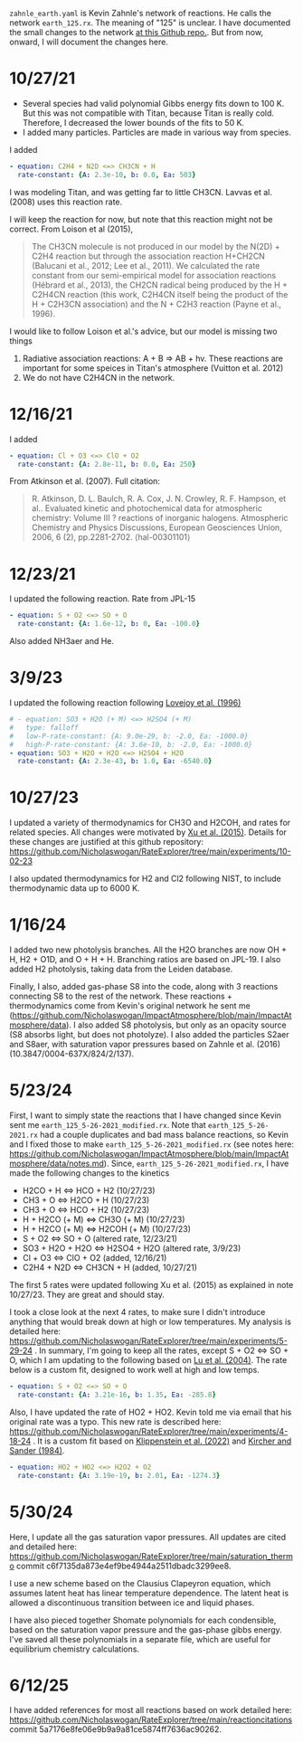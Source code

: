`zahnle_earth.yaml` is Kevin Zahnle's network of reactions. He calls the network `earth_125.rx`. The meaning of "125" is unclear. I have documented the small changes to the network [at this Github repo.](https://github.com/Nicholaswogan/ImpactAtmosphere/blob/main/ImpactAtmosphere/data/notes.md). But from now, onward, I will document the changes here.

# 10/27/21

- Several species had valid polynomial Gibbs energy fits down to 100 K. But this was not compatible with Titan, because Titan is really cold. Therefore, I decreased the lower bounds of the fits to 50 K.
- I added many particles. Particles are made in various way from species. 

I added

```yaml
- equation: C2H4 + N2D <=> CH3CN + H
  rate-constant: {A: 2.3e-10, b: 0.0, Ea: 503}
```

I was modeling Titan, and was getting far to little CH3CN. Lavvas et al. (2008) uses this reaction rate.

I will keep the reaction for now, but note that this reaction might not be correct. From Loison et al (2015),

> The CH3CN molecule is not produced in our model by the N(2D) + C2H4 reaction but through the association reaction H+CH2CN (Balucani et al., 2012; Lee et al., 2011). We calculated the rate constant from our semi-empirical model for association reactions (Hébrard et al., 2013), the CH2CN radical being produced by the H + C2H4CN reaction (this work, C2H4CN itself being the product of the H + C2H3CN association) and the N + C2H3 reaction (Payne et al., 1996).

I would like to follow Loison et al.'s advice, but our model is missing two things

1. Radiative association reactions: A + B => AB + hv. These reactions are important for some speices in Titan's atmosphere (Vuitton et al. 2012)
2. We do not have C2H4CN in the network.

# 12/16/21

I added

```yaml
- equation: Cl + O3 <=> ClO + O2
  rate-constant: {A: 2.8e-11, b: 0.0, Ea: 250}
```

From Atkinson et al. (2007). Full citation:

> R. Atkinson, D. L. Baulch, R. A. Cox, J. N. Crowley, R. F. Hampson, et al.. Evaluated kinetic and photochemical data for atmospheric chemistry: Volume III ? reactions of inorganic halogens. Atmospheric Chemistry and Physics Discussions, European Geosciences Union, 2006, 6 (2), pp.2281-2702. ⟨hal-00301101⟩

# 12/23/21

I updated the following reaction. Rate from JPL-15

```yaml
- equation: S + O2 <=> SO + O
  rate-constant: {A: 1.6e-12, b: 0, Ea: -100.0}
```

Also added NH3aer and He.

# 3/9/23

I updated the following reaction following [Lovejoy et al. (1996)](https://doi.org/10.1021/jp962414d)

```yaml
# - equation: SO3 + H2O (+ M) <=> H2SO4 (+ M)
#   type: falloff
#   low-P-rate-constant: {A: 9.0e-29, b: -2.0, Ea: -1000.0}
#   high-P-rate-constant: {A: 3.6e-10, b: -2.0, Ea: -1000.0}
- equation: SO3 + H2O + H2O <=> H2SO4 + H2O
  rate-constant: {A: 2.3e-43, b: 1.0, Ea: -6540.0}
```

# 10/27/23

I updated a variety of thermodynamics for CH3O and H2COH, and rates for related species. All changes were motivated by [Xu et al. (2015)](https://doi.org/10.1021/acs.jpca.5b00553). Details for these changes are justified at this github repository: https://github.com/Nicholaswogan/RateExplorer/tree/main/experiments/10-02-23

I also updated thermodynamics for H2 and Cl2 following NIST, to include thermodynamic data up to 6000 K.

# 1/16/24

I added two new photolysis branches. All the H2O branches are now OH + H, H2 + O1D, and O + H + H. Branching ratios are based on JPL-19. I also added H2 photolysis, taking data from the Leiden database. 

Finally, I also, added gas-phase S8 into the code, along with 3 reactions connecting S8 to the rest of the network. These reactions + thermodynamics come from Kevin's original network he sent me (https://github.com/Nicholaswogan/ImpactAtmosphere/blob/main/ImpactAtmosphere/data). I also added S8 photolysis, but only as an opacity source (S8 absorbs light, but does not photolyze). I also added the particles S2aer and S8aer, with saturation vapor pressures based on Zahnle et al. (2016) (10.3847/0004-637X/824/2/137).

# 5/23/24

First, I want to simply state the reactions that I have changed since Kevin sent me `earth_125_5-26-2021_modified.rx`. Note that `earth_125_5-26-2021.rx` had a couple duplicates and bad mass balance reactions, so Kevin and I fixed those to make `earth_125_5-26-2021_modified.rx` (see notes here: https://github.com/Nicholaswogan/ImpactAtmosphere/blob/main/ImpactAtmosphere/data/notes.md). Since, `earth_125_5-26-2021_modified.rx`, I have made the following changes to the kinetics

- H2CO + H <=> HCO + H2 (10/27/23)
- CH3 + O <=> H2CO + H (10/27/23)
- CH3 + O <=> HCO + H2 (10/27/23)
- H + H2CO (+ M) <=> CH3O (+ M) (10/27/23)
- H + H2CO (+ M) <=> H2COH (+ M) (10/27/23)
- S + O2 <=> SO + O (altered rate, 12/23/21)
- SO3 + H2O + H2O <=> H2SO4 + H2O (altered rate, 3/9/23)
- Cl + O3 <=> ClO + O2 (added, 12/16/21)
- C2H4 + N2D <=> CH3CN + H (added, 10/27/21)

The first 5 rates were updated following Xu et al. (2015) as explained in note 10/27/23. They are great and should stay.

I took a close look at the next 4 rates, to make sure I didn't introduce anything that would break down at high or low temperatures. My analysis is detailed here: https://github.com/Nicholaswogan/RateExplorer/tree/main/experiments/5-29-24 . In summary, I'm going to keep all the rates, except S + O2 <=> SO + O, which I am updating to the following based on [Lu et al. (2004)](http://dx.doi.org/10.1063/1.1792611). The rate below is a custom fit, designed to work well at high and low temps.

```yaml
- equation: S + O2 <=> SO + O
  rate-constant: {A: 3.21e-16, b: 1.35, Ea: -285.8}
```

Also, I have updated the rate of HO2 + HO2. Kevin told me via email that his original rate was a typo. This new rate is described here: https://github.com/Nicholaswogan/RateExplorer/tree/main/experiments/4-18-24 . It is a custom fit based on [Klippenstein et al. (2022)](https://doi.org/10.1016/j.combustflame.2021.111975) and [Kircher and Sander (1984)](https://doi.org/10.1021/j150654a029).

```yaml
- equation: HO2 + HO2 <=> H2O2 + O2
  rate-constant: {A: 3.19e-19, b: 2.01, Ea: -1274.3}
```

# 5/30/24

Here, I update all the gas saturation vapor pressures. All updates are cited and detailed here: https://github.com/Nicholaswogan/RateExplorer/tree/main/saturation_thermo commit c6f7135da873e4ef9be4944a2511dbadc3299ee8.

I use a new scheme based on the Clausius Clapeyron equation, which assumes latent heat has linear temperature dependence. The latent heat is allowed a discontinuous transition between ice and liquid phases.

I have also pieced together Shomate polynomials for each condensible, based on the saturation vapor pressure and the gas-phase gibbs energy. I've saved all these polynomials in a separate file, which are useful for equilibrium chemistry calculations.

# 6/12/25

I have added references for most all reactions based on work detailed here: https://github.com/Nicholaswogan/RateExplorer/tree/main/reactioncitations commit 5a7176e8fe06e9b9a9a81ce5874ff7636ac90262.